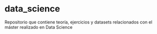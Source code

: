# data_science
Repositorio que contiene teoría, ejercicios y datasets relacionados con el máster realizado en Data Science
